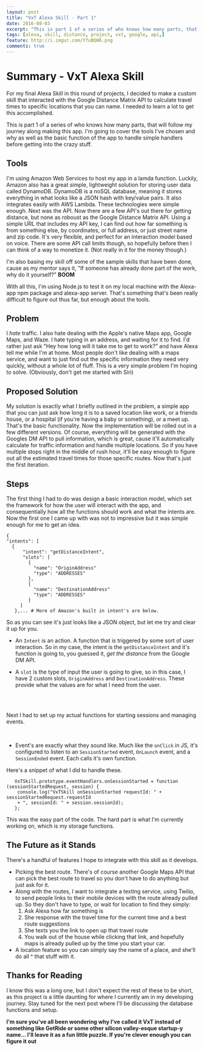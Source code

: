 ```yaml
---
layout: post
title: "VxT Alexa Skill - Part 1"
date: 2016-08-03
excerpt: "This is part 1 of a series of who knows how many parts, that will follow my journey along making this app."
tags: [alexa, skill, distance, project, vxt, google, api,]
feature: http://i.imgur.com/YfuBQW6.png
comments: true
---
```



# Summary - VxT Alexa Skill

For my final Alexa Skill in this round of projects, I decided to make a custom skill that interacted with the Google Distance Matrix API to calculate travel times to specific locations that you can name. I needed to learn a lot to get this accomplished.

This is part 1 of a series of who knows how many parts, that will follow my journey along making this app. I'm going to cover the tools I've chosen and why as well as the basic function of the app to handle simple handlers before getting into the crazy stuff.

## Tools

I'm using Amazon Web Services to host my app in a lamda function. Luckily, Amazon also has a great simple, lightweight solution for storing user data called DynamoDB. DynamoDB is a noSQL database, meaning it stores everything in what looks like a JSON hash with key/value pairs. It also integrates easily with AWS Lambda. These technologies were simple enough. Next was the API. Now there are a few API's out there for getting distance, but none as roboust as the Google Distance Matrix API. Using a
simple URL that includes my API key, I can find out how far something is from something else, by coordinates, or full address, or just street name and zip code. It's very flexible, and perfect for an interaction model based on voice. There are some API call limits though, so hopefully before then I can think of a way to monetize it. (Not really in it for the money though.)

I'm also basing my skill off some of the sample skills that have been done, cause as my mentor says it, "If someone has already done part of the work, why do it yourself?" **BOOM**

With all this, I'm using Node.js to test it on my local machine with the Alexa-app npm package and alexa-app server. That's something that's been really difficult to figure out thus far, but enough about the tools.

## Problem

I *hate* traffic. I also hate dealing with the Apple's native Maps app, Google Maps, and Waze. I hate typing in an address, and waiting for it to find. I'd rather just ask "Hey how long will it take me to get to work?" and have Alexa tell me while I'm at home. Most people don't like dealing with a maps service, and want to just find out the specific information they need very quickly, without a whole lot of fluff. This is a very simple problem I'm hoping to solve. (Obviously, don't get me started with Siri)

## Proposed Solution

My solution is exactly what I briefly outlined in the problem, a simple app that you can just ask how long it is to a saved location like work, or a friends house, or a hospital (if you're having a baby or something), or a meet up. That's the basic functionality. Now the implementation will be rolled out in a few different versions. Of course, everything will be generated with the Googles DM API to pull information, which is great, cause it'll automatically calculate for traffic information and handle
multiple locations. So if you have multiple stops right in the middle of rush hour, it'll be easy enough to figure out all the estimated travel times for those specific routes. Now that's just the first iteration.

## Steps

The first thing I had to do was design a basic interaction model, which set the framework for how the user will interact with the app, and consequentially how all the functions should work and what the intents are. Now the first one I came up with was not to impressive but it was simple enough for me to get an idea.

    {
    "intents": [
      {
          "intent": "getDistanceIntent",
          "slots": [
            {
              "name": "OriginAddress"
              "type": "ADDRESSES"
            },
            {
              "name": "DestinationAddress"
              "type": "ADDRESSES"
            }
         ]
       },... # More of Amazon's built in intent's are below.

 So as you can see it's just looks like a JSON object, but let me try and clear it up for you.

 * An `Intent` is an action. A function that is triggered by some sort of user interaction. So in my case, the intent is the `getDistanceIntent` and it's function is going to, you guessed it, *get the distance* from the Google DM API.

 * A `slot` is the type of input the user is going to give, so in this case, I have 2 custom slots, `OriginAddress` and `DestinationAddress`. These provide what the values are for what I need from the user.
 <br>
 <br>

 Next I had to set up my actual functions for starting sessions and managing events.

 <br>

 * Event's are exactly what they sound like. Much like the `onClick` in JS, it's configured to listen to an `SessionStarted` event, `OnLaunch` event, and a `SessionEnded` event. Each calls it's own function.

 Here's a snippet of what I did to handle these.

       VxTSkill.prototype.eventHandlers.onSessionStarted = function (sessionStartedRequest, session) {
        console.log("VxTSkill onSessionStarted requestId: " + sessionStartedRequest.requestId
        + ", sessionId: " + session.sessionId);
       };

This was the easy part of the code. The hard part is what I'm currently working on, which is my storage functions.


## The Future as it Stands

There's a handful of features I hope to integrate with this skill as it develops.
  * Picking the best route. There's of course another Google Maps API that can pick the best route to travel so you don't have to do anything but just ask for it.
  * Along with the routes, I want to integrate a texting service, using Twilio, to send people links to their mobile devices with the route already pulled up. So they don't have to type, or wait for location to find they simply:
      1. Ask Alexa how far something is
      2. She response with the travel time for the current time and a best route suggestions
      3. She texts you the link to open up that travel route
      4. You walk out of the house while clicking that link, and hopefully maps is already pulled up by the time you start your car.
  * A location feature so you can simply say the name of a place, and she'll do all ^ that stuff with it.


## Thanks for Reading

I know this was a long one, but I don't expect the rest of these to be short, as this project is a little daunting for where I currently am in my developing journey. Stay tuned for the next post where I'll be discussing the database functions and setup.

**I'm sure you've all been wondering why I've called it VxT instead of something like GetRide or some other silicon valley-esque startup-y name... I'll leave it as a fun little puzzle. If you're clever enough you can figure it out**
